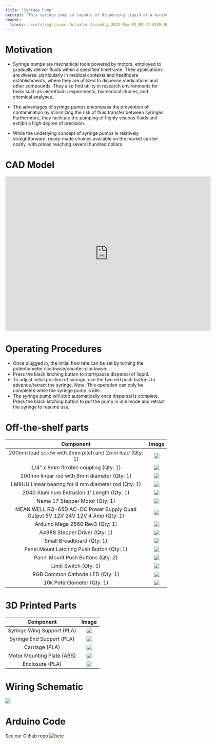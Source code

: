 ```yaml
---
title: "Syringe Pump"
excerpt: "This syringe pump is capable of dispensing liquid at a minimum rate of 1 uL/min and maximum rate of 10 uL/min."
header:
  teaser: assets/img/Linear-Actuator-Assembly_2023-May-03_09-37-01AM-000_CustomizedView746686638_jpg.jpg
---
```

# Motivation
  * Syringe pumps are mechanical tools powered by motors, employed to gradually deliver fluids within a specified timeframe. Their applications are diverse, particularly in medical contexts and healthcare establishments, where they are utilized to dispense medications and other compounds. They also find utility in research environments for tasks such as microfluidic experiments, biomedical studies, and chemical analyses.

  * The advantages of syringe pumps encompass the prevention of contamination by minimizing the risk of fluid transfer between syringes. Furthermore, they facilitate the pumping of highly viscous fluids and exhibit a high degree of precision.

  * While the underlying concept of syringe pumps is relatively straightforward, ready-made choices available on the market can be costly, with prices reaching several hundred dollars.


# CAD Model
<iframe src="https://vanderbilt643.autodesk360.com/shares/public/SH512d4QTec90decfa6e364dfa52f909527c?mode=embed" width="640" height="480" allowfullscreen="true" webkitallowfullscreen="true" mozallowfullscreen="true"  frameborder="0"></iframe>

# Operating Procedures
  * Once plugged in, the initial flow rate can be set by turning the potentiometer clockwise/counter-clockwise.
  * Press the black latching button to start/pause dispersal of liquid.
  * To adjust initial position of syringe, use the two red push buttons to advance/retract the syringe. Note: This operation can only be completed while the syringe pump is idle.
  * The syringe pump will stop automatically once dispersal is complete. Press the black latching button to put the pump in idle mode and retract the syringe to resume use.

# Off-the-shelf parts

|                                   Component                                   | Image |
|:-----------------------------------------------------------------------------:|:-----:|
|             200mm lead screw with 2mm pitch and 2mm lead (Qty: 1)             |   ![](/assets/img/lead-screw.png)             |
|                     1/4” x 8mm flexible coupling (Qty: 1)                     |   ![](/assets/img/coupler.png)                |
|                  200mm linear rod with 8mm diameter (Qty: 1)                  |   ![](/assets/img/linear-rod.png)             |
|              LM8UU Linear bearing for 8 mm diameter rod (Qty: 1)              |   ![](/assets/img/linear-bearing.png)         |
|                   2040 Aluminum Extrusion 1’ Length (Qty: 1)                  |   ![](/assets/img/aluminum-extrusion.png)     |
|                         Nema 17 Stepper Motor (Qty: 1)                        |   ![](/assets/img/stepper-motor.png)          |
| MEAN WELL RQ-65D AC-DC Power Supply Quad Output 5V 12V 24V 12V 4 Amp (Qty: 1) |   ![](/assets/img/power-supply.png)           |
|                        Arduino Mega 2560 Rev3 (Qty: 1)                        |   ![](/assets/img/arduino.png)                |
|                         A4988 Stepper Driver (Qty: 1)                         |   ![](/assets/img/stepper-motor-driver.png)   |
|                           Small Breadboard (Qty: 1)                           |   ![](/assets/img/breadboard.png)             |
|                   Panel Mount Latching Push Button (Qty: 1)                   |   ![](/assets/img/latching-button.png)        |
|                       Panel Mount Push Buttons (Qty: 2)                       |   ![](/assets/img/push-button.png)            |
|                             Limit Switch (Qty: 1)                             |   ![](/assets/img/limit-switch.png)           |
|                        RGB Common Cathode LED (Qty: 1)                        |   ![](/assets/img/rgb-led.png)                |
|                        10k Potentiometer (Qty: 1)                             |   ![](/assets/img/pot.png)                    |



# 3D Printed Parts

|                 Component                 | Image |
|:-----------------------------------------:|:-----:|
|      Syringe Wing Support (PLA)      |   ![](/assets/img/Wing_Support.png)           |
|      Syringe End Support  (PLA)      |   ![](/assets/img/Syringe_Support.png)        |
|      Carriage  (PLA)                 |   ![](/assets/img/Carriage.png)               |
|      Motor Mounting Plate  (ABS)     |   ![](/assets/img/Motor-Mounting-Plate.png)   |
|      Enclosure (PLA)                 |   ![](/assets/img/Syringe-pump-enclosure.png) |

# Wiring Schematic
<img src="/assets/img/syringepump_3.png"/>

# Arduino Code
See our Github repo ![here]("")